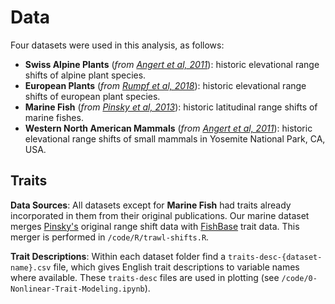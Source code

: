 # Data

Four datasets were used in this analysis, as follows:

[angert11]: http://doi.wiley.com/10.1111/j.1461-0248.2011.01620.x
[pinsky13]: http://science.sciencemag.org/content/341/6151/1239
[rumpf18]: http://www.pnas.org/content/115/8/1848

* **Swiss Alpine Plants** (*from [Angert et al, 2011][angert11]*): historic elevational range shifts of alpine plant species.
* **European Plants** (*from [Rumpf et al, 2018][rumpf18]*): historic elevational range shifts of european plant species.
* **Marine Fish** (*from [Pinsky et al, 2013][pinsky13]*): historic latitudinal range shifts of marine fishes.
* **Western North American Mammals** (*from [Angert et al, 2011][angert11]*): historic elevational range shifts of small mammals in Yosemite National Park, CA, USA.

## Traits

**Data Sources**: All datasets except for **Marine Fish** had traits already incorporated in them from their original publications. Our marine dataset merges [Pinsky's][pinsky13] original range shift data with [FishBase](http://www.fishbase.org) trait data. This merger is performed in `/code/R/trawl-shifts.R`.

**Trait Descriptions**: Within each dataset folder find a `traits-desc-{dataset-name}.csv` file, which gives English trait descriptions to variable names where available. These `traits-desc` files are used in plotting (see `/code/0-Nonlinear-Trait-Modeling.ipynb`).

